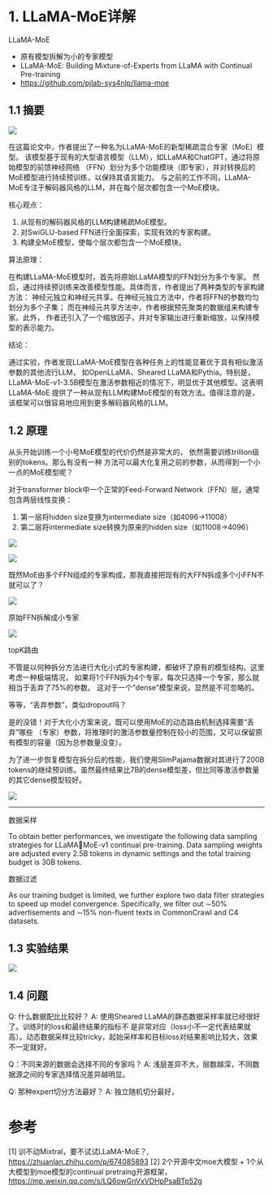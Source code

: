 # 1. LLaMA-MoE详解

LLaMA-MoE
   - 原有模型拆解为小的专家模型
   - LLaMA-MoE: Building Mixture-of-Experts from LLaMA with Continual Pre-training
   - https://github.com/pjlab-sys4nlp/llama-moe

## 1.1 摘要

![](.01_开源代码_images/MOE原理.png)

在这篇论文中，作者提出了一种名为LLaMA-MoE的新型稀疏混合专家（MoE）模型。
该模型基于现有的大型语言模型（LLM），如LLaMA和ChatGPT，通过将原始模型的前馈神经网络
（FFN）划分为多个功能模块（即专家），并对转换后的MoE模型进行持续预训练，以保持其语言能力。
与之前的工作不同，LLaMA-MoE专注于解码器风格的LLM，并在每个层次都包含一个MoE模块。

核心观点：

1. 从现有的解码器风格的LLM构建稀疏MoE模型。
2. 对SwiGLU-based FFN进行全面探索，实现有效的专家构建。
3. 构建全MoE模型，使每个层次都包含一个MoE模块。

算法原理：

在构建LLaMA-MoE模型时，首先将原始LLaMA模型的FFN划分为多个专家。
然后，通过持续预训练来改善模型性能。具体而言，作者提出了两种类型的专家构建方法：
神经元独立和神经元共享。在神经元独立方法中，作者将FFN的参数均匀划分为多个子集；
而在神经元共享方法中，作者根据预先聚类的数据组来构建专家。此外，
作者还引入了一个缩放因子，并对专家输出进行重新缩放，以保持模型的表示能力。

结论：

通过实验，作者发现LLaMA-MoE模型在各种任务上的性能显著优于具有相似激活参数的其他流行LLM，
如OpenLLaMA、Sheared LLaMA和Pythia。特别是，
LLaMA-MoE-v1-3.5B模型在激活参数相近的情况下，明显优于其他模型。这表明LLaMA-MoE
提供了一种从现有LLM构建MoE模型的有效方法。值得注意的是，该框架可以很容易地应用到更多解码器风格的LLM。

## 1.2 原理

从头开始训练一个小号MoE模型的代价仍然是非常大的，
依然需要训练trillion级别的tokens。那么有没有一种
方法可以最大化复用之前的参数，从而得到一个小一点的MoE模型呢？

对于transformer block中一个正常的Feed-Forward Network（FFN）层，通常包含两层线性变换：

1. 第一层将hidden size变换为intermediate size（如4096→11008）
2. 第二层将intermediate size转换为原来的hidden size（如11008→4096）

![](.03_llama_moe_images/llama_moe原理图.png)

![](.01_开源代码_images/原始FFN.png)

既然MoE由多个FFN组成的专家构成，那我直接把现有的大FFN拆成多个小FFN不就可以了？

![](.01_开源代码_images/原始FFN拆解成小专家.png)

原始FFN拆解成小专家

![](.01_开源代码_images/topK路由.png)

topK路由

不管是以何种拆分方法进行大化小式的专家构建，都破坏了原有的模型结构。这里考虑一种极端情况，
如果将1个FFN拆为4个专家，每次只选择一个专家，那么就相当于丢弃了75%的参数。
这对于一个“dense”模型来说，显然是不可忽略的。

等等，“丢弃参数”，类似dropout吗？

是的没错！对于大化小方案来说，既可以使用MoE的动态路由机制选择需要“丢弃”哪些
（专家）参数，将推理时的激活参数量控制在较小的范围，又可以保留原有模型的容量（因为总参数量没变）。

为了进一步恢复模型在拆分后的性能，我们使用SlimPajama数据对其进行了200B 
tokens的继续预训练。虽然最终结果比7B的dense模型差，但比同等激活参数量的其它dense模型较好。

![](.01_开源代码_images/性能图.png)

*** 

数据采样

To obtain better performances, we investigate the following data sampling strategies 
for LLaMAMoE-v1 continual pre-training. Data sampling weights are adjusted every 2.5B tokens in dynamic
settings and the total training budget is 30B tokens.

数据过滤

As our training budget is limited, we further explore two data filter strategies to
speed up model convergence. Specifically, we filter out ∼50% advertisements and ∼15% non-fluent
texts in CommonCrawl and C4 datasets.

## 1.3 实验结果

![](.03_llama_moe_images/实验结果.png)

## 1.4 问题

Q: 什么数据配比比较好？
A: 使用Sheared LLaMA的静态数据采样率就已经很好了。训练时的loss和最终结果的指标不
   是非常对应（loss小不一定代表结果就高）。动态数据采样比较tricky，起始采样率和目标loss对结果影响比较大，效果不一定就好。

Q：不同来源的数据会选择不同的专家吗？
A: 浅层差异不大，层数越深，不同数据源之间的专家选择情况差异越明显。

Q: 那种expert切分方法最好？
A: 独立随机切分最好，

# 参考

[1] 训不动Mixtral，要不试试LLaMA-MoE？, https://zhuanlan.zhihu.com/p/674085893
[2] 2个开源中文moe大模型 + 1个从大模型到moe模型的continual pretraing开源框架，
https://mp.weixin.qq.com/s/LQ6owGnVxVDHpPsaBTp52g